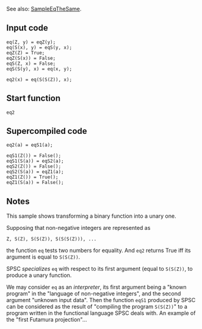 See also: [SampleEqTheSame](SampleEqTheSame.md).

## Input code

```
eq(Z, y) = eqZ(y);
eq(S(x), y) = eqS(y, x);
eqZ(Z) = True;
eqZ(S(x)) = False;
eqS(Z, x) = False;
eqS(S(y), x) = eq(x, y);

eq2(x) = eq(S(S(Z)), x);
```

## Start function

```
eq2
```

## Supercompiled code

```
eq2(a) = eqS1(a);

eqS1(Z()) = False();
eqS1(S(a)) = eqS2(a);
eqS2(Z()) = False();
eqS2(S(a)) = eqZ1(a);
eqZ1(Z()) = True();
eqZ1(S(a)) = False();
```

## Notes

This sample shows transforming a binary function into a unary one.

Supposing that non-negative integers are represented as
```
Z, S(Z), S(S(Z)), S(S(S(Z))), ...
```
the function `eq` tests two numbers for equality.
And `eq2` returns True iff its argument is equal to `S(S(Z))`.

SPSC _specializes_ `eq` with respect to its first argument (equal to `S(S(Z))`,
to produce a unary function.

We may consider `eq` as an _interpreter_, its first argument being a "known
program" in the "language of non-negative integers", and the second argument 
"unknown input data". Then the function `eqS1` produced by SPSC can be
considered as the result of "compiling the program `S(S(Z))`" to a program
written in the functional language SPSC deals with. An example of the "first
Futamura projection"...
